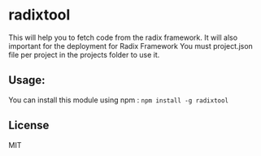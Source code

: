 
# radixtool
This will help you to fetch code from the radix framework. It will also important for the deployment for Radix Framework
You must project.json file per project in the projects folder to use it. 

Usage:
------
You can install this module using npm : 
`npm install -g radixtool`



## License
MIT
 
